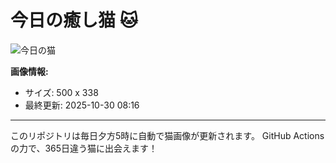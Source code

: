 # 今日の癒し猫 🐱

![今日の猫](https://cdn2.thecatapi.com/images/9u9.jpg)

**画像情報:**
- サイズ: 500 x 338
- 最終更新: 2025-10-30 08:16

---

このリポジトリは毎日夕方5時に自動で猫画像が更新されます。
GitHub Actionsの力で、365日違う猫に出会えます！
